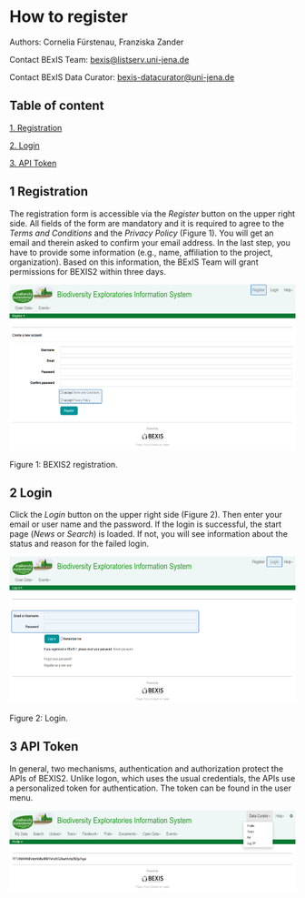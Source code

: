 # How to register



Authors: Cornelia Fürstenau, Franziska Zander

Contact BExIS Team: <bexis@listserv.uni-jena.de>

Contact BExIS Data Curator: <bexis-datacurator@uni-jena.de>

## Table of content

[1. Registration](#1-registration)

[2. Login](#2-login)

[3. API Token](#3-api-token)

## 1 Registration

The registration form is accessible via the *Register* button on the
upper right side. All fields of the form are mandatory and it is required to
agree to the *Terms and Conditions* and the *Privacy Policy* (Figure 1).
You will get an email and therein asked to confirm your email address.
In the last step, you have to provide some information (e.g., name,
affiliation to the project, organization). Based on this information,
the BExIS Team will grant permissions for BEXIS2 within three days.

<img src=".\images_register\image1.png" style="width:6.3in;height:3.03185in" />

Figure 1: BEXIS2 registration.

## 2 Login

Click the *Login* button on the upper right side (Figure 2). Then enter your
email or user name and the password. If the login is successful, the start
page (*News* or *Search*) is loaded. If not, you will see information
about the status and reason for the failed login.

<img src=".\images_register\image2.png" style="width:6.3in;height:2.69427in" />

Figure 2: Login.

## 3 API Token

In general, two mechanisms, authentication and authorization protect the
APIs of BEXIS2. Unlike logon, which uses the usual credentials, the APIs
use a personalized token for authentication. The token can be found in
the user menu.

<img src=".\images_register\image3.png" style="width:6.3in;height:1.47134in" />
